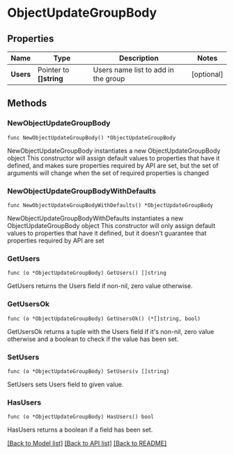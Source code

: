 # ObjectUpdateGroupBody

## Properties

Name | Type | Description | Notes
------------ | ------------- | ------------- | -------------
**Users** | Pointer to **[]string** | Users name list to add in the group | [optional] 

## Methods

### NewObjectUpdateGroupBody

`func NewObjectUpdateGroupBody() *ObjectUpdateGroupBody`

NewObjectUpdateGroupBody instantiates a new ObjectUpdateGroupBody object
This constructor will assign default values to properties that have it defined,
and makes sure properties required by API are set, but the set of arguments
will change when the set of required properties is changed

### NewObjectUpdateGroupBodyWithDefaults

`func NewObjectUpdateGroupBodyWithDefaults() *ObjectUpdateGroupBody`

NewObjectUpdateGroupBodyWithDefaults instantiates a new ObjectUpdateGroupBody object
This constructor will only assign default values to properties that have it defined,
but it doesn't guarantee that properties required by API are set

### GetUsers

`func (o *ObjectUpdateGroupBody) GetUsers() []string`

GetUsers returns the Users field if non-nil, zero value otherwise.

### GetUsersOk

`func (o *ObjectUpdateGroupBody) GetUsersOk() (*[]string, bool)`

GetUsersOk returns a tuple with the Users field if it's non-nil, zero value otherwise
and a boolean to check if the value has been set.

### SetUsers

`func (o *ObjectUpdateGroupBody) SetUsers(v []string)`

SetUsers sets Users field to given value.

### HasUsers

`func (o *ObjectUpdateGroupBody) HasUsers() bool`

HasUsers returns a boolean if a field has been set.


[[Back to Model list]](../README.md#documentation-for-models) [[Back to API list]](../README.md#documentation-for-api-endpoints) [[Back to README]](../README.md)


